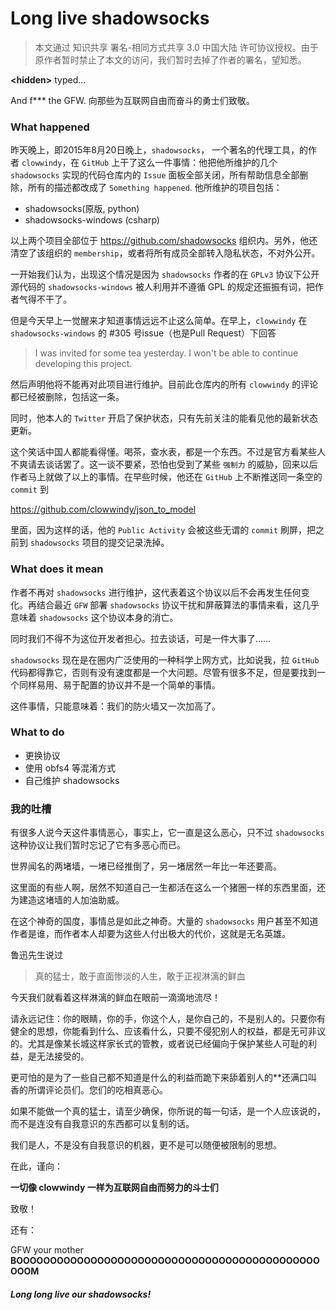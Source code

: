 # Long live shadowsocks

> 本文通过 知识共享 署名-相同方式共享 3.0 中国大陆 许可协议授权。由于原作者暂时禁止了本文的访问，我们暂时去掉了作者的署名，望知悉。

**\<hidden\>** typed...

And f*** the GFW. 向那些为互联网自由而奋斗的勇士们致敬。

### What happened

昨天晚上，即2015年8月20日晚上，`shadowsocks`， 一个著名的代理工具，的作者 `clowwindy`，在 `GitHub` 上干了这么一件事情：他把他所维护的几个 `shadowsocks` 实现的代码仓库内的 `Issue` 面板全部关闭，所有帮助信息全部删除，所有的描述都改成了 `Something happened`. 他所维护的项目包括：

 - shadowsocks(原版, python)
 - shadowsocks-windows (csharp)

以上两个项目全部位于 https://github.com/shadowsocks 组织内。另外，他还清空了该组织的 `membership`，或者将所有成员全部转入隐私状态，不对外公开。

一开始我们认为，出现这个情况是因为 `shadowsocks` 作者的在 `GPLv3` 协议下公开源代码的 `shadowsocks-windows` 被人利用并不遵循 GPL 的规定还振振有词，把作者气得不干了。

但是今天早上一觉醒来才知道事情远远不止这么简单。在早上，`clowwindy` 在 `shadowsocks-windows` 的 #305 号issue（也是Pull Request）下回答

> I was invited for some tea yesterday. I won't be able to continue developing this project.

然后声明他将不能再对此项目进行维护。目前此仓库内的所有 `clowwindy` 的评论都已经被删除，包括这一条。

同时，他本人的 `Twitter` 开启了保护状态，只有先前关注的能看见他的最新状态更新。

这个笑话中国人都能看得懂。喝茶，查水表，都是一个东西。不过是官方看某些人不爽请去谈话罢了。这一谈不要紧，恐怕也受到了某些 `强制力` 的威胁，回来以后作者马上就做了以上的事情。在早些时候，他还在 `GitHub` 上不断推送同一条空的 `commit` 到

https://github.com/clowwindy/json_to_model

里面，因为这样的话，他的 `Public Activity` 会被这些无谓的 `commit` 刷屏，把之前到 `shadowsocks` 项目的提交记录洗掉。

### What does it mean

作者不再对 `shadowsocks` 进行维护，这代表着这个协议以后不会再发生任何变化。再结合最近 `GFW` 部署 `shadowsocks` 协议干扰和屏蔽算法的事情来看，这几乎意味着 `shadowsocks` 这个协议本身的消亡。

同时我们不得不为这位开发者担心。拉去谈话，可是一件大事了……

`shadowsocks` 现在是在圈内广泛使用的一种科学上网方式，比如说我，拉 `GitHub` 代码都得靠它，否则有没有速度都是一个大问题。尽管有很多不足，但是要找到一个同样易用、易于配置的协议并不是一个简单的事情。

这件事情，只能意味着：我们的防火墙又一次加高了。

### What to do

 - 更换协议
 - 使用 obfs4 等混淆方式
 - 自己维护 shadowsocks
 
### 我的吐槽

有很多人说今天这件事情恶心，事实上，它一直是这么恶心，只不过 `shadowsocks` 这种协议让我们暂时忘记了它有多恶心而已。

世界闻名的两堵墙，一堵已经推倒了，另一堵居然一年比一年还要高。

这里面的有些人啊，居然不知道自己一生都活在这么一个猪圈一样的东西里面，还为建造这堵墙的人加油助威。

在这个神奇的国度，事情总是如此之神奇。大量的 `shadowsocks` 用户甚至不知道作者是谁，而作者本人却要为这些人付出极大的代价，这就是无名英雄。

鲁迅先生说过

> 真的猛士，敢于直面惨淡的人生，敢于正视淋漓的鲜血

今天我们就看着这样淋漓的鲜血在眼前一滴滴地流尽！

请永远记住：你的眼睛，你的手，你这个人，是你自己的，不是别人的。只要你有健全的思想，你能看到什么、应该看什么，只要不侵犯别人的权益，都是无可非议的。尤其是像某长城这样家长式的管教，或者说已经偏向于保护某些人可耻的利益，是无法接受的。

更可怕的是为了一些自己都不知道是什么的利益而跪下来舔着别人的**还满口叫香的所谓评论员们。您们的吃相真恶心。

如果不能做一个真的猛士，请至少确保，你所说的每一句话，是一个人应该说的，而不是连没有自我意识的东西都可以复制的话。

我们是人，不是没有自我意识的机器，更不是可以随便被限制的思想。

在此，谨向：

**一切像 clowwindy 一样为互联网自由而努力的斗士们**

致敬！

还有：

GFW your mother **BOOOOOOOOOOOOOOOOOOOOOOOOOOOOOOOOOOOOOOOOOOOOOOOOM**

##### Long long live our shadowsocks!
